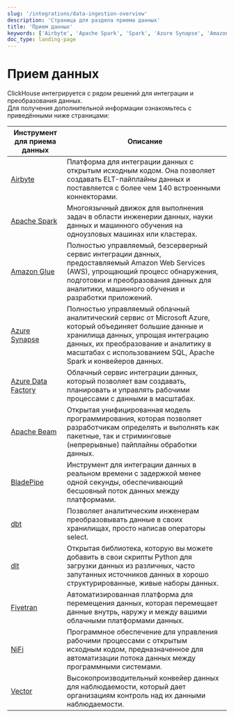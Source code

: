 ```yaml
---
slug: '/integrations/data-ingestion-overview'
description: 'Страница для раздела приема данных'
title: 'Прием данных'
keywords: ['Airbyte', 'Apache Spark', 'Spark', 'Azure Synapse', 'Amazon Glue', 'Apache Beam', 'dbt', 'Fivetran', 'NiFi', 'dlt', 'Vector']
doc_type: landing-page
---
```

# Прием данных

ClickHouse интегрируется с рядом решений для интеграции и преобразования данных.  
Для получения дополнительной информации ознакомьтесь с приведёнными ниже страницами:

| Инструмент для приема данных                                      | Описание                                                                                                                                                                                                                           |
|------------------------------------------------------------------|---------------------------------------------------------------------------------------------------------------------------------------------------------------------------------------------------------------------------------------|
| [Airbyte](/integrations/airbyte)                                 | Платформа для интеграции данных с открытым исходным кодом. Она позволяет создавать ELT-пайплайны данных и поставляется с более чем 140 встроенными коннекторами.                                                                                   |
| [Apache Spark](/integrations/apache-spark)                       | Многоязычный движок для выполнения задач в области инженерии данных, науки данных и машинного обучения на одноузловых машинах или кластерах.                                                                                                        |
| [Amazon Glue](/integrations/glue)                                | Полностью управляемый, безсерверный сервис интеграции данных, предоставляемый Amazon Web Services (AWS), упрощающий процесс обнаружения, подготовки и преобразования данных для аналитики, машинного обучения и разработки приложений.     |
| [Azure Synapse](/integrations/azure-synapse)                     | Полностью управляемый облачный аналитический сервис от Microsoft Azure, который объединяет большие данные и хранилища данных, упрощая интеграцию данных, их преобразование и аналитику в масштабах с использованием SQL, Apache Spark и конвейеров данных. |
| [Azure Data Factory](/integrations/azure-data-factory)           | Облачный сервис интеграции данных, который позволяет вам создавать, планировать и управлять рабочими процессами с данными в масштабах. |
| [Apache Beam](/integrations/apache-beam)                         | Открытая унифицированная модель программирования, которая позволяет разработчикам определять и выполнять как пакетные, так и стриминговые (непрерывные) пайплайны обработки данных.                                                                                 |
| [BladePipe](/integrations/bladepipe)                             | Инструмент для интеграции данных в реальном времени с задержкой менее одной секунды, обеспечивающий бесшовный поток данных между платформами.                                                                                |
| [dbt](/integrations/dbt)                                         | Позволяет аналитическим инженерам преобразовывать данные в своих хранилищах, просто написав операторы select.                                                                                                                                |
| [dlt](/integrations/data-ingestion/etl-tools/dlt-and-clickhouse) | Открытая библиотека, которую вы можете добавить в свои скрипты Python для загрузки данных из различных, часто запутанных источников данных в хорошо структурированные, живые наборы данных.                                                                            |
| [Fivetran](/integrations/fivetran)                               | Автоматизированная платформа для перемещения данных, которая перемещает данные внутрь, наружу и между вашими облачными платформами данных.                                                                                                                                    |
| [NiFi](/integrations/nifi)                                       | Программное обеспечение для управления рабочими процессами с открытым исходным кодом, предназначенное для автоматизации потока данных между программными системами.                                                                                                                                  |
| [Vector](/integrations/vector)                                   | Высокопроизводительный конвейер данных для наблюдаемости, который дает организациям контроль над их данными наблюдаемости.                                                                                                                        |